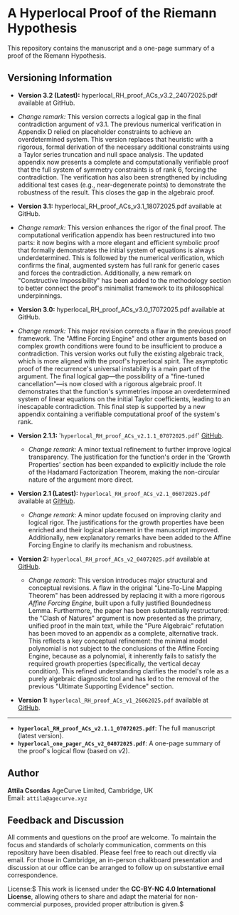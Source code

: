 # A Hyperlocal Proof of the Riemann Hypothesis

This repository contains the manuscript and a one-page summary of a proof of the Riemann Hypothesis.

## Versioning Information

* **Version 3.2 (Latest):** hyperlocal_RH_proof_ACs_v3.2_24072025.pdf available at GitHub.

* *Change remark:* This version corrects a logical gap in the final contradiction argument of v3.1. The previous numerical verification in Appendix D relied on placeholder constraints to achieve an overdetermined system. This version replaces that heuristic with a rigorous, formal derivation of the necessary additional constraints using a Taylor series truncation and null space analysis. The updated appendix now presents a complete and computationally verifiable proof that the full system of symmetry constraints is of rank 6, forcing the contradiction. The verification has also been strengthened by including additional test cases (e.g., near-degenerate points) to demonstrate the robustness of the result. This closes the gap in the algebraic proof.

* **Version 3.1:** hyperlocal_RH_proof_ACs_v3.1_18072025.pdf available at GitHub.

* *Change remark:* This version enhances the rigor of the final proof. The computational verification appendix has been restructured into two parts: it now begins with a more elegant and efficient symbolic proof that formally demonstrates the initial system of equations is always underdetermined. This is followed by the numerical verification, which confirms the final, augmented system has full rank for generic cases and forces the contradiction. Additionally, a new remark on "Constructive Impossibility" has been added to the methodology section to better connect the proof's minimalist framework to its philosophical underpinnings.

* **Version 3.0:** hyperlocal_RH_proof_ACs_v3.0_17072025.pdf available at GitHub.

* *Change remark:* This major revision corrects a flaw in the previous proof framework. The "Affine Forcing Engine" and other arguments based on complex growth conditions were found to be insufficient to produce a contradiction. This version works out fully the existing algebraic track, which is more aligned with the proof's hyperlocal spirit. The asymptotic proof of the recurrence's universal instability is a main part of the argument. The final logical gap—the possibility of a "fine-tuned cancellation"—is now closed with a rigorous algebraic proof. It demonstrates that the function's symmetries impose an overdetermined system of linear equations on the initial Taylor coefficients, leading to an inescapable contradiction. This final step is supported by a new appendix containing a verifiable computational proof of the system's rank.

* **Version 2.1.1:** '`hyperlocal_RH_proof_ACs_v2.1.1_07072025.pdf`' [GitHub](https://github.com/attila-ac/hyperlocal).
    * *Change remark:* A minor textual refinement to further improve logical transparency. The justification for the function's order in the 'Growth Properties' section has been expanded to explicitly include the role of the Hadamard Factorization Theorem, making the non-circular nature of the argument more direct.

* **Version 2.1 (Latest):** `hyperlocal_RH_proof_ACs_v2.1_06072025.pdf` available at [GitHub](https://github.com/attila-ac/hyperlocal).
    * *Change remark:* A minor update focused on improving clarity and logical rigor. The justifications for the growth properties have been enriched and their logical placement in the manuscript improved. Additionally, new explanatory remarks have been added to the Affine Forcing Engine to clarify its mechanism and robustness.

* **Version 2:** `hyperlocal_RH_proof_ACs_v2_04072025.pdf` available at [GitHub](https://github.com/attila-ac/hyperlocal).
    * *Change remark:* This version introduces major structural and conceptual revisions. A flaw in the original "Line-To-Line Mapping Theorem" has been addressed by replacing it with a more rigorous *Affine Forcing Engine*, built upon a fully justified Boundedness Lemma. Furthermore, the paper has been substantially restructured: the "Clash of Natures" argument is now presented as the primary, unified proof in the main text, while the "Pure Algebraic" refutation has been moved to an appendix as a complete, alternative track. This reflects a key conceptual refinement: the minimal model polynomial is not subject to the conclusions of the Affine Forcing Engine, because as a polynomial, it inherently fails to satisfy the required growth properties (specifically, the vertical decay condition). This refined understanding clarifies the model's role as a purely algebraic diagnostic tool and has led to the removal of the previous "Ultimate Supporting Evidence" section.

* **Version 1:** `hyperlocal_RH_proof_ACs_v1_26062025.pdf` available at [GitHub](https://github.com/attila-ac/hyperlocal).

---

* **`hyperlocal_RH_proof_ACs_v2.1.1_07072025.pdf`**: The full manuscript (latest version).
* **`hyperlocal_one_pager_ACs_v2_04072025.pdf`**: A one-page summary of the proof's logical flow (based on v2).


## Author

**Attila Csordas** AgeCurve Limited, Cambridge, UK  
Email: `attila@agecurve.xyz`

## Feedback and Discussion

All comments and questions on the proof are welcome. To maintain the focus and standards of scholarly communication, comments on this repository have been disabled. Please feel free to reach out directly via email. For those in Cambridge, an in-person chalkboard presentation and discussion at our office can be arranged to follow up on substantive email correspondence.

License:$
This work is licensed under the **CC-BY-NC 4.0 International License**, allowing others to share and adapt the material for non-commercial purposes, provided proper attribution is given.$
